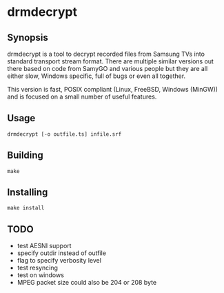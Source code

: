 drmdecrypt
==========

## Synopsis

drmdecrypt is a tool to decrypt recorded files from Samsung TVs
into standard transport stream format. There are multiple similar
versions out there based on code from SamyGO and various people
but they are all either slow, Windows specific, full of bugs or
even all together.

This version is fast, POSIX compliant (Linux, FreeBSD, Windows
(MinGW)) and is focused on a small number of useful features.


## Usage

```
drmdecrypt [-o outfile.ts] infile.srf
```


## Building

```
make
```


## Installing

```
make install
```


## TODO

- test AESNI support
- specify outdir instead of outfile
- flag to specify verbosity level
- test resyncing
- test on windows
- MPEG packet size could also be 204 or 208 byte

